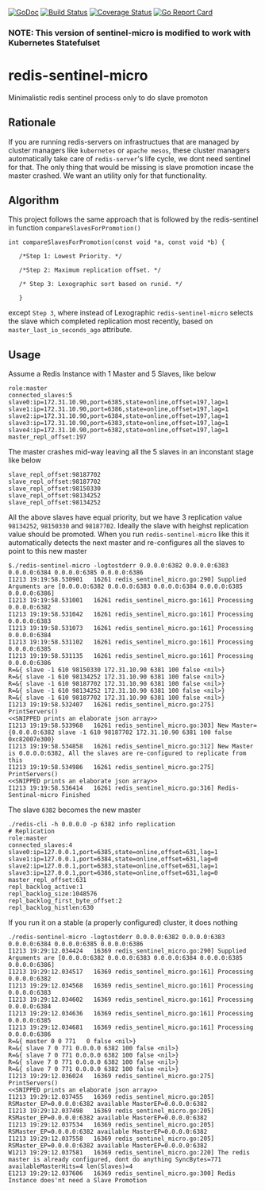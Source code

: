 [![GoDoc](https://godoc.org/github.com/dhilipkumars/redis-sentinel-micro?status.svg)](https://godoc.org/github.com/dhilipkumars/redis-sentinel-micro)
[![Build Status](https://drone.io/github.com/dhilipkumars/redis-sentinel-micro/status.png)](https://drone.io/github.com/dhilipkumars/redis-sentinel-micro/latest)
[![Coverage Status](https://coveralls.io/repos/github/dhilipkumars/redis-sentinel-micro/badge.svg)](https://coveralls.io/github/dhilipkumars/redis-sentinel-micro)
[![Go Report Card](https://goreportcard.com/badge/github.com/dhilipkumars/redis-sentinel-micro)](https://goreportcard.com/report/github.com/dhilipkumars/redis-sentinel-micro)

### NOTE: This version of sentinel-micro is modified to work with Kubernetes Statefulset  

# redis-sentinel-micro
Minimalistic redis sentinel process only to do slave promoton

## Rationale 
If you are running redis-servers on infrastructues that are managed by cluster managers like `kubernetes` or `apache mesos`, these cluster managers automatically take care of `redis-server`'s life cycle, we dont need sentinel for that.  The only thing that would be missing is slave promotion incase the master crashed.  We want an utility only for that functionality. 

## Algorithm
This project follows the same approach that is followed by the redis-sentinel in function `compareSlavesForPromotion()`
```
int compareSlavesForPromotion(const void *a, const void *b) {
   
   /*Step 1: Lowest Priority. */

   /*Step 2: Maximum replication offset. */
   
   /* Step 3: Lexographic sort based on runid. */
   
   }
```
except `Step 3`, where instead of Lexographic `redis-sentinel-micro` selects the slave which completed replication most recently, based on `master_last_io_seconds_ago` attribute.


## Usage
Assume a Redis Instance with 1 Master and 5 Slaves, like below
```
role:master
connected_slaves:5
slave0:ip=172.31.10.90,port=6385,state=online,offset=197,lag=1
slave1:ip=172.31.10.90,port=6386,state=online,offset=197,lag=1
slave2:ip=172.31.10.90,port=6384,state=online,offset=197,lag=1
slave3:ip=172.31.10.90,port=6383,state=online,offset=197,lag=1
slave4:ip=172.31.10.90,port=6382,state=online,offset=197,lag=1
master_repl_offset:197
```
The master crashes mid-way leaving all the 5 slaves in an inconstant stage like below
```
slave_repl_offset:98187702
slave_repl_offset:98187702
slave_repl_offset:98150330
slave_repl_offset:98134252
slave_repl_offset:98134252
```
All the above slaves have equal priority, but we have 3 replication value `98134252`, `98150330` and `98187702`. Ideally the slave with heighst replication value should be promoted. 
When you run `redis-sentinel-micro` like this it automatically detects the next master and re-configures all the slaves to point to this new master
```
$./redis-sentinel-micro -logtostderr 0.0.0.0:6382 0.0.0.0:6383 0.0.0.0:6384 0.0.0.0:6385 0.0.0.0:6386        
I1213 19:19:58.530901   16261 redis_sentinel_micro.go:290] Supplied Arguments are [0.0.0.0:6382 0.0.0.0:6383 0.0.0.0:6384 0.0.0.0:6385 0.0.0.0:6386]
I1213 19:19:58.531001   16261 redis_sentinel_micro.go:161] Processing 0.0.0.0:6382
I1213 19:19:58.531042   16261 redis_sentinel_micro.go:161] Processing 0.0.0.0:6383
I1213 19:19:58.531073   16261 redis_sentinel_micro.go:161] Processing 0.0.0.0:6384
I1213 19:19:58.531102   16261 redis_sentinel_micro.go:161] Processing 0.0.0.0:6385
I1213 19:19:58.531135   16261 redis_sentinel_micro.go:161] Processing 0.0.0.0:6386
R=&{ slave -1 610 98150330 172.31.10.90 6381 100 false <nil>}
R=&{ slave -1 610 98134252 172.31.10.90 6381 100 false <nil>}
R=&{ slave -1 610 98187702 172.31.10.90 6381 100 false <nil>}
R=&{ slave -1 610 98134252 172.31.10.90 6381 100 false <nil>}
R=&{ slave -1 610 98187702 172.31.10.90 6381 100 false <nil>}
I1213 19:19:58.532407   16261 redis_sentinel_micro.go:275] PrintServers()
<<SNIPPED prints an elaborate json array>>
I1213 19:19:58.533968   16261 redis_sentinel_micro.go:303] New Master={0.0.0.0:6382 slave -1 610 98187702 172.31.10.90 6381 100 false 0xc82007e300}
I1213 19:19:58.534858   16261 redis_sentinel_micro.go:312] New Master is 0.0.0.0:6382, All the slaves are re-configured to replicate from this
I1213 19:19:58.534986   16261 redis_sentinel_micro.go:275] PrintServers()
<<SNIPPED prints an elaborate json array>>
I1213 19:19:58.536414   16261 redis_sentinel_micro.go:316] Redis-Sentinal-micro Finished
```
The slave `6382` becomes the new master
```
./redis-cli -h 0.0.0.0 -p 6382 info replication
# Replication
role:master
connected_slaves:4
slave0:ip=127.0.0.1,port=6385,state=online,offset=631,lag=1
slave1:ip=127.0.0.1,port=6384,state=online,offset=631,lag=0
slave2:ip=127.0.0.1,port=6383,state=online,offset=631,lag=1
slave3:ip=127.0.0.1,port=6386,state=online,offset=631,lag=0
master_repl_offset:631
repl_backlog_active:1
repl_backlog_size:1048576
repl_backlog_first_byte_offset:2
repl_backlog_histlen:630
```

If you run it on a stable (a properly configured) cluster, it does nothing
```
./redis-sentinel-micro -logtostderr 0.0.0.0:6382 0.0.0.0:6383 0.0.0.0:6384 0.0.0.0:6385 0.0.0.0:6386
I1213 19:29:12.034424   16369 redis_sentinel_micro.go:290] Supplied Arguments are [0.0.0.0:6382 0.0.0.0:6383 0.0.0.0:6384 0.0.0.0:6385 0.0.0.0:6386]
I1213 19:29:12.034517   16369 redis_sentinel_micro.go:161] Processing 0.0.0.0:6382
I1213 19:29:12.034568   16369 redis_sentinel_micro.go:161] Processing 0.0.0.0:6383
I1213 19:29:12.034602   16369 redis_sentinel_micro.go:161] Processing 0.0.0.0:6384
I1213 19:29:12.034636   16369 redis_sentinel_micro.go:161] Processing 0.0.0.0:6385
I1213 19:29:12.034681   16369 redis_sentinel_micro.go:161] Processing 0.0.0.0:6386
R=&{ master 0 0 771   0 false <nil>}
R=&{ slave 7 0 771 0.0.0.0 6382 100 false <nil>}
R=&{ slave 7 0 771 0.0.0.0 6382 100 false <nil>}
R=&{ slave 7 0 771 0.0.0.0 6382 100 false <nil>}
R=&{ slave 7 0 771 0.0.0.0 6382 100 false <nil>}
I1213 19:29:12.036024   16369 redis_sentinel_micro.go:275] PrintServers()
<<SNIPPED prints an elaborate json array>>
I1213 19:29:12.037455   16369 redis_sentinel_micro.go:205] RSMaster_EP=0.0.0.0:6382 available MasterEP=0.0.0.0:6382
I1213 19:29:12.037498   16369 redis_sentinel_micro.go:205] RSMaster_EP=0.0.0.0:6382 available MasterEP=0.0.0.0:6382
I1213 19:29:12.037534   16369 redis_sentinel_micro.go:205] RSMaster_EP=0.0.0.0:6382 available MasterEP=0.0.0.0:6382
I1213 19:29:12.037558   16369 redis_sentinel_micro.go:205] RSMaster_EP=0.0.0.0:6382 available MasterEP=0.0.0.0:6382
W1213 19:29:12.037581   16369 redis_sentinel_micro.go:220] The redis master is already configured, dont do anything SyncBytes=771 availableMasterHits=4 len(Slaves)=4
E1213 19:29:12.037606   16369 redis_sentinel_micro.go:300] Redis Instance does'nt need a Slave Promotion
```

